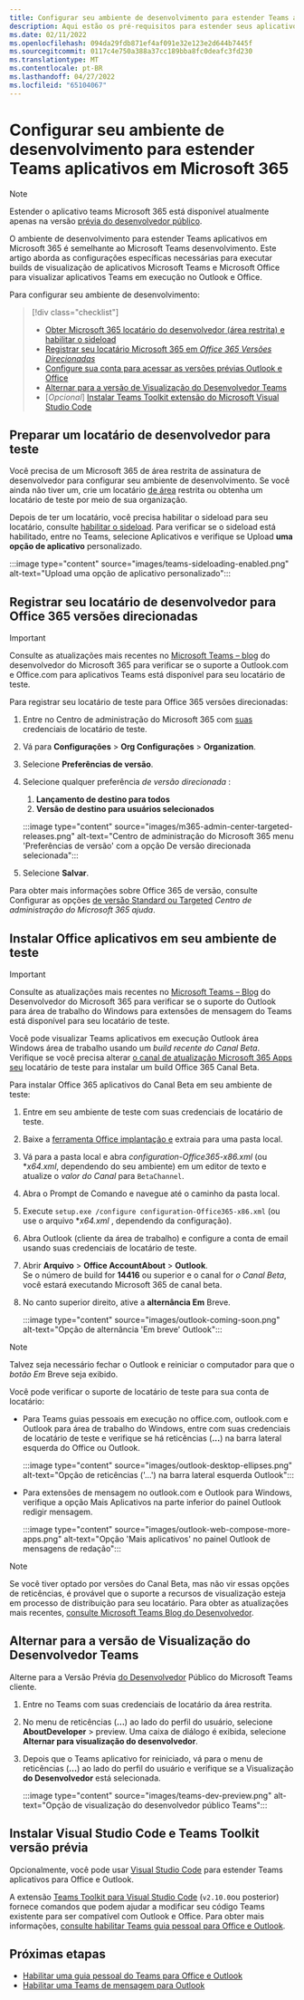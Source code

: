```yaml
---
title: Configurar seu ambiente de desenvolvimento para estender Teams aplicativos em Microsoft 365
description: Aqui estão os pré-requisitos para estender seus aplicativos Teams aplicativos em Microsoft 365
ms.date: 02/11/2022
ms.openlocfilehash: 094da29fdb871ef4af091e32e123e2d644b7445f
ms.sourcegitcommit: 0117c4e750a388a37cc189bba8fc0deafc3fd230
ms.translationtype: MT
ms.contentlocale: pt-BR
ms.lasthandoff: 04/27/2022
ms.locfileid: "65104067"
---
```

# <a name="set-up-your-dev-environment-for-extending-teams-apps-across-microsoft-365"></a>Configurar seu ambiente de desenvolvimento para estender Teams aplicativos em Microsoft 365

> [!NOTE]
> Estender o aplicativo teams Microsoft 365 está disponível atualmente apenas na versão [prévia do desenvolvedor público](~/resources/dev-preview/developer-preview-intro.md).

O ambiente de desenvolvimento para estender Teams aplicativos em Microsoft 365 é semelhante ao Microsoft Teams desenvolvimento. Este artigo aborda as configurações específicas necessárias para executar builds de visualização de aplicativos Microsoft Teams e Microsoft Office para visualizar aplicativos Teams em execução no Outlook e Office.

Para configurar seu ambiente de desenvolvimento:

> [!div class="checklist"]
>
> * [Obter Microsoft 365 locatário do desenvolvedor (área restrita) e habilitar o sideload](#prepare-a-developer-tenant-for-testing)
> * [Registrar seu locatário Microsoft 365 em *Office 365 Versões Direcionadas*](#enroll-your-developer-tenant-for-office-365-targeted-releases)
> * [Configure sua conta para acessar as versões prévias Outlook e Office](#install-office-apps-in-your-test-environment)
> * [Alternar para a versão de Visualização do Desenvolvedor Teams](#switch-to-the-developer-preview-version-of-teams)
> * [*Opcional*] [Instalar Teams Toolkit extensão do Microsoft Visual Studio Code](#install-visual-studio-code-and-teams-toolkit-preview-extension)

## <a name="prepare-a-developer-tenant-for-testing"></a>Preparar um locatário de desenvolvedor para teste

Você precisa de um Microsoft 365 de área restrita de assinatura de desenvolvedor para configurar seu ambiente de desenvolvimento. Se você ainda não tiver um, crie um locatário [de área](/office/developer-program/microsoft-365-developer-program-get-started) restrita ou obtenha um locatário de teste por meio de sua organização.

Depois de ter um locatário, você precisa habilitar o sideload para seu locatário, consulte [habilitar o sideload](/microsoftteams/platform/concepts/build-and-test/prepare-your-o365-tenant#enable-custom-teams-apps-and-turn-on-custom-app-uploading). Para verificar se o sideload está habilitado, entre no Teams, selecione Aplicativos e verifique se  Upload **uma opção de aplicativo** personalizado.

:::image type="content" source="images/teams-sideloading-enabled.png" alt-text="Upload uma opção de aplicativo personalizado":::

## <a name="enroll-your-developer-tenant-for-office-365-targeted-releases"></a>Registrar seu locatário de desenvolvedor para Office 365 versões direcionadas

> [!IMPORTANT]
> Consulte as atualizações mais recentes no [Microsoft Teams – blog](https://devblogs.microsoft.com/microsoft365dev/) do desenvolvedor do Microsoft 365 para verificar se o suporte a Outlook.com e Office.com para aplicativos Teams está disponível para seu locatário de teste.

Para registrar seu locatário de teste para Office 365 versões direcionadas:

1. Entre no Centro de administração do Microsoft 365 com [suas](https://admin.microsoft.com) credenciais de locatário de teste.
1. Vá para **Configurações** >  **Org Configurações** >  **Organization**.
1. Selecione **Preferências de versão**.
1. Selecione qualquer preferência *de versão direcionada* :
    1. **Lançamento de destino para todos**
    1. **Versão de destino para usuários selecionados**

    :::image type="content" source="images/m365-admin-center-targeted-releases.png" alt-text="Centro de administração do Microsoft 365 menu 'Preferências de versão' com a opção De versão direcionada selecionada":::

1. Selecione **Salvar**.

Para obter mais informações sobre Office 365 de versão, consulte Configurar as opções [de versão Standard ou Targeted](/microsoft-365/admin/manage/release-options-in-office-365?view=o365-worldwide&preserve-view=true#targeted-release) *Centro de administração do Microsoft 365 ajuda*.

## <a name="install-office-apps-in-your-test-environment"></a>Instalar Office aplicativos em seu ambiente de teste

> [!IMPORTANT]
> Consulte as atualizações mais recentes no [Microsoft Teams – Blog](https://devblogs.microsoft.com/microsoft365dev/) do Desenvolvedor do Microsoft 365 para verificar se o suporte do Outlook para área de trabalho do Windows para extensões de mensagem do Teams está disponível para seu locatário de teste.

Você pode visualizar Teams aplicativos em execução Outlook área Windows área de trabalho usando um *build recente do Canal Beta*. Verifique se você precisa alterar [o canal de atualização Microsoft 365 Apps seu](/deployoffice/change-update-channels?WT.mc_id=M365-MVP-5002016) locatário de teste para instalar um build Office 365 Canal Beta.

Para instalar Office 365 aplicativos do Canal Beta em seu ambiente de teste:

1. Entre em seu ambiente de teste com suas credenciais de locatário de teste.
1. Baixe a [ferramenta Office implantação e](https://www.microsoft.com/download/details.aspx?id=49117) extraia para uma pasta local.
1. Vá para a pasta local e abra *configuration-Office365-x86.xml* (ou **x64.xml*, dependendo do seu ambiente) em um editor de texto e atualize o *valor do Canal* para `BetaChannel`.
1. Abra o Prompt de Comando e navegue até o caminho da pasta local.
1. Execute `setup.exe /configure configuration-Office365-x86.xml` (ou use o arquivo **x64.xml* , dependendo da configuração).
1. Abra Outlook (cliente da área de trabalho) e configure a conta de email usando suas credenciais de locatário de teste.
1. Abrir **Arquivo** >  **Office AccountAbout** >  **Outlook**.  
   Se o número de build for **14416** ou superior e o canal for *o Canal Beta*, você estará executando Microsoft 365 de canal beta.
1. No canto superior direito, ative a **alternância Em** Breve.

    :::image type="content" source="images/outlook-coming-soon.png" alt-text="Opção de alternância 'Em breve' Outlook":::

> [!NOTE]
> Talvez seja necessário fechar o Outlook e reiniciar o computador para que o *botão Em* Breve seja exibido.

Você pode verificar o suporte de locatário de teste para sua conta de locatário:

* Para Teams guias pessoais em execução no office.com, outlook.com e Outlook para área de trabalho do Windows, entre com suas credenciais de locatário de teste e verifique se há reticências (**...**) na barra lateral esquerda do Office ou Outlook.

    :::image type="content" source="images/outlook-desktop-ellipses.png" alt-text="Opção de reticências ('...') na barra lateral esquerda Outlook":::

* Para extensões de mensagem no outlook.com e Outlook para Windows, verifique a opção Mais Aplicativos na parte inferior  do painel Outlook redigir mensagem.

    :::image type="content" source="images/outlook-web-compose-more-apps.png" alt-text="Opção 'Mais aplicativos' no painel Outlook de mensagens de redação":::

> [!NOTE]
> Se você tiver optado por versões do Canal Beta, mas não vir essas opções de reticências, é provável que o suporte a recursos de visualização esteja em processo de distribuição para seu locatário. Para obter as atualizações mais recentes, [consulte Microsoft Teams Blog do Desenvolvedor](https://devblogs.microsoft.com/microsoft365dev/).

## <a name="switch-to-the-developer-preview-version-of-teams"></a>Alternar para a versão de Visualização do Desenvolvedor Teams

Alterne para a Versão Prévia [do Desenvolvedor](../resources/dev-preview/developer-preview-intro.md) Público do Microsoft Teams cliente.

1. Entre no Teams com suas credenciais de locatário da área restrita.
1. No menu de reticências (**...**) ao lado do perfil do usuário, selecione **AboutDeveloper** >  preview. Uma caixa de diálogo é exibida, selecione **Alternar para visualização do desenvolvedor**.
1. Depois que o Teams aplicativo for reiniciado, vá para o menu de reticências (**...**) ao lado do perfil do usuário e verifique se a Visualização **do Desenvolvedor** está selecionada.

    :::image type="content" source="images/teams-dev-preview.png" alt-text="Opção de visualização do desenvolvedor público Teams":::

## <a name="install-visual-studio-code-and-teams-toolkit-preview-extension"></a>Instalar Visual Studio Code e Teams Toolkit versão prévia

Opcionalmente, você pode usar [Visual Studio Code](https://code.visualstudio.com/) para estender Teams aplicativos para Office e Outlook.

A extensão [Teams Toolkit para Visual Studio Code](https://aka.ms/teams-toolkit) (`v2.10.0`ou posterior) fornece comandos que podem ajudar a modificar seu código Teams existente para ser compatível com Outlook e Office. Para obter mais informações, [consulte habilitar Teams guia pessoal para Office e Outlook](extend-m365-teams-personal-tab.md).

## <a name="next-steps"></a>Próximas etapas

* [Habilitar uma guia pessoal do Teams para Office e Outlook](extend-m365-teams-personal-tab.md)
* [Habilitar uma Teams de mensagem para Outlook](extend-m365-teams-message-extension.md)
